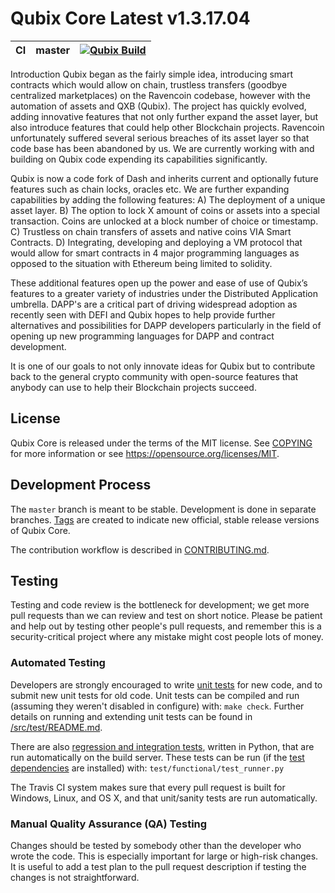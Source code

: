 Qubix Core Latest v1.3.17.04
===========================

|CI|master|[![Qubix Build](https://github.com/Qubix-Core/qubix/actions/workflows/build.yaml/badge.svg?branch=qubix-develop)](https://github.com/Qubix-Core/qubix/actions/workflows/build.yaml)|
|-|-|-|

Introduction
Qubix began as the fairly simple idea, introducing smart contracts which would allow on chain, trustless transfers (goodbye centralized marketplaces) on the Ravencoin codebase, however with the automation of assets and QXB (Qubix).
The project has quickly evolved, adding innovative features that not only further expand the asset layer, but also introduce features that could help other Blockchain projects. Ravencoin unfortunately suffered several serious breaches of its asset layer so that code base has been abandoned by us. We are currently working with and building on Qubix code expending its capabilities significantly.

Qubix is now a code fork of Dash and inherits current and optionally future features such as chain locks, oracles etc. We are further expanding capabilities by adding the following features:
A)	The deployment of a unique asset layer.
B)	The option to lock X amount of coins or assets into a special transaction. Coins are unlocked at a block number of choice or timestamp.
C)	Trustless on chain transfers of assets and native coins VIA Smart Contracts.
D)	Integrating, developing and deploying a VM protocol that would allow for smart contracts in 4 major programming languages as opposed to the situation with Ethereum being limited to solidity.

These additional features open up the power and ease of use of Qubix’s features to a greater variety of industries under the Distributed Application umbrella. DAPP's are a critical part of driving widespread adoption as recently seen with DEFI and Qubix hopes to help provide further alternatives and possibilities for DAPP developers particularly in the field of opening up new programming languages for DAPP and contract development.

It is one of our goals to not only innovate ideas for Qubix but to contribute back to the general crypto community with open-source features that anybody can use to help their Blockchain projects succeed.


License
-------

Qubix Core is released under the terms of the MIT license. See [COPYING](COPYING) for more
information or see https://opensource.org/licenses/MIT.

Development Process
-------------------

The `master` branch is meant to be stable. Development is done in separate branches.
[Tags](https://github.com/raptor3um/qubix/tags) are created to indicate new official,
stable release versions of Qubix Core.

The contribution workflow is described in [CONTRIBUTING.md](CONTRIBUTING.md).

Testing
-------

Testing and code review is the bottleneck for development; we get more pull
requests than we can review and test on short notice. Please be patient and help out by testing
other people's pull requests, and remember this is a security-critical project where any mistake might cost people
lots of money.

### Automated Testing

Developers are strongly encouraged to write [unit tests](src/test/README.md) for new code, and to
submit new unit tests for old code. Unit tests can be compiled and run
(assuming they weren't disabled in configure) with: `make check`. Further details on running
and extending unit tests can be found in [/src/test/README.md](/src/test/README.md).

There are also [regression and integration tests](/test), written
in Python, that are run automatically on the build server.
These tests can be run (if the [test dependencies](/test) are installed) with: `test/functional/test_runner.py`

The Travis CI system makes sure that every pull request is built for Windows, Linux, and OS X, and that unit/sanity tests are run automatically.

### Manual Quality Assurance (QA) Testing

Changes should be tested by somebody other than the developer who wrote the
code. This is especially important for large or high-risk changes. It is useful
to add a test plan to the pull request description if testing the changes is
not straightforward.
